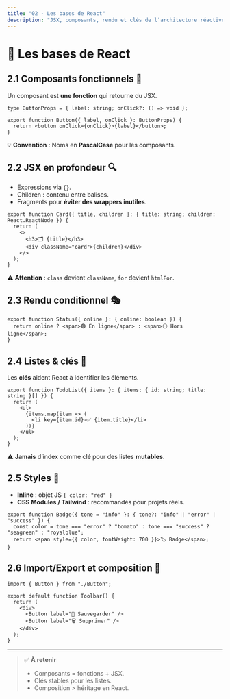 ```yaml
---
title: "02 - Les bases de React"
description: "JSX, composants, rendu et clés de l’architecture réactive"
---
```


# 🧱 Les bases de React

## 2.1 Composants fonctionnels 🧩
Un composant est **une fonction** qui retourne du JSX.

```tsx
type ButtonProps = { label: string; onClick?: () => void };

export function Button({ label, onClick }: ButtonProps) {
  return <button onClick={onClick}>{label}</button>;
}
```

💡 **Convention** : Noms en **PascalCase** pour les composants.

## 2.2 JSX en profondeur 🔍
- Expressions via `{}`.
- Children : contenu entre balises.
- Fragments pour **éviter des wrappers inutiles**.

```tsx
export function Card({ title, children }: { title: string; children: React.ReactNode }) {
  return (
    <>
      <h3>🗂 {title}</h3>
      <div className="card">{children}</div>
    </>
  );
}
```

⚠️ **Attention** : `class` devient `className`, `for` devient `htmlFor`.

## 2.3 Rendu conditionnel 🎭
```tsx
export function Status({ online }: { online: boolean }) {
  return online ? <span>🟢 En ligne</span> : <span>⚪️ Hors ligne</span>;
}
```

## 2.4 Listes & clés 🔑
Les **clés** aident React à identifier les éléments.

```tsx
export function TodoList({ items }: { items: { id: string; title: string }[] }) {
  return (
    <ul>
      {items.map(item => (
        <li key={item.id}>✅ {item.title}</li>
      ))}
    </ul>
  );
}
```

⚠️ **Jamais** d’index comme clé pour des listes **mutables**.

## 2.5 Styles 🎨
- **Inline** : objet JS `{ color: "red" }`
- **CSS Modules / Tailwind** : recommandés pour projets réels.

```tsx
export function Badge({ tone = "info" }: { tone?: "info" | "error" | "success" }) {
  const color = tone === "error" ? "tomato" : tone === "success" ? "seagreen" : "royalblue";
  return <span style={{ color, fontWeight: 700 }}>🏷 Badge</span>;
}
```

## 2.6 Import/Export et composition 🧩
```tsx
import { Button } from "./Button";

export default function Toolbar() {
  return (
    <div>
      <Button label="💾 Sauvegarder" />
      <Button label="🗑 Supprimer" />
    </div>
  );
}
```

---

> ✅ **À retenir**
> - Composants = fonctions + JSX.  
> - Clés stables pour les listes.  
> - Composition > héritage en React.
